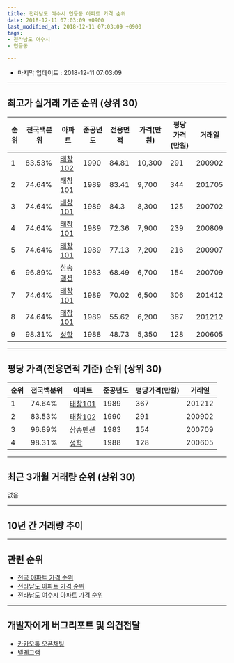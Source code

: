 ```yaml
---
title: 전라남도 여수시 연등동 아파트 가격 순위
date: 2018-12-11 07:03:09 +0900
last_modified_at: 2018-12-11 07:03:09 +0900
tags:
- 전라남도 여수시
- 연등동

---
```


* 마지막 업데이트 : 2018-12-11 07:03:09

---

## 최고가 실거래 기준 순위 (상위 30)


|순위|전국백분위|아파트|준공년도|전용면적|가격(만원)|평당가격(만원)|거래일|
|---|---|---|---|---|---|---|---|
|1|83.53%|[태창102](https://search.naver.com/search.naver?query=%EC%A0%84%EB%9D%BC%EB%82%A8%EB%8F%84+%EC%97%AC%EC%88%98%EC%8B%9C+%EC%97%B0%EB%93%B1%EB%8F%99+%ED%83%9C%EC%B0%BD102)|1990|84.81|10,300|291|200902|
|2|74.64%|[태창101](https://search.naver.com/search.naver?query=%EC%A0%84%EB%9D%BC%EB%82%A8%EB%8F%84+%EC%97%AC%EC%88%98%EC%8B%9C+%EC%97%B0%EB%93%B1%EB%8F%99+%ED%83%9C%EC%B0%BD101)|1989|83.41|9,700|344|201705|
|3|74.64%|[태창101](https://search.naver.com/search.naver?query=%EC%A0%84%EB%9D%BC%EB%82%A8%EB%8F%84+%EC%97%AC%EC%88%98%EC%8B%9C+%EC%97%B0%EB%93%B1%EB%8F%99+%ED%83%9C%EC%B0%BD101)|1989|84.3|8,300|125|200702|
|4|74.64%|[태창101](https://search.naver.com/search.naver?query=%EC%A0%84%EB%9D%BC%EB%82%A8%EB%8F%84+%EC%97%AC%EC%88%98%EC%8B%9C+%EC%97%B0%EB%93%B1%EB%8F%99+%ED%83%9C%EC%B0%BD101)|1989|72.36|7,900|239|200809|
|5|74.64%|[태창101](https://search.naver.com/search.naver?query=%EC%A0%84%EB%9D%BC%EB%82%A8%EB%8F%84+%EC%97%AC%EC%88%98%EC%8B%9C+%EC%97%B0%EB%93%B1%EB%8F%99+%ED%83%9C%EC%B0%BD101)|1989|77.13|7,200|216|200907|
|6|96.89%|[삼송맨션](https://search.naver.com/search.naver?query=%EC%A0%84%EB%9D%BC%EB%82%A8%EB%8F%84+%EC%97%AC%EC%88%98%EC%8B%9C+%EC%97%B0%EB%93%B1%EB%8F%99+%EC%82%BC%EC%86%A1%EB%A7%A8%EC%85%98)|1983|68.49|6,700|154|200709|
|7|74.64%|[태창101](https://search.naver.com/search.naver?query=%EC%A0%84%EB%9D%BC%EB%82%A8%EB%8F%84+%EC%97%AC%EC%88%98%EC%8B%9C+%EC%97%B0%EB%93%B1%EB%8F%99+%ED%83%9C%EC%B0%BD101)|1989|70.02|6,500|306|201412|
|8|74.64%|[태창101](https://search.naver.com/search.naver?query=%EC%A0%84%EB%9D%BC%EB%82%A8%EB%8F%84+%EC%97%AC%EC%88%98%EC%8B%9C+%EC%97%B0%EB%93%B1%EB%8F%99+%ED%83%9C%EC%B0%BD101)|1989|55.62|6,200|367|201212|
|9|98.31%|[성학](https://search.naver.com/search.naver?query=%EC%A0%84%EB%9D%BC%EB%82%A8%EB%8F%84+%EC%97%AC%EC%88%98%EC%8B%9C+%EC%97%B0%EB%93%B1%EB%8F%99+%EC%84%B1%ED%95%99)|1988|48.73|5,350|128|200605|


---

## 평당 가격(전용면적 기준) 순위 (상위 30)


|순위|전국백분위|아파트|준공년도|평당가격(만원)|거래일|
|---|---|---|---|---|---|
|1|74.64%|[태창101](https://search.naver.com/search.naver?query=%EC%A0%84%EB%9D%BC%EB%82%A8%EB%8F%84+%EC%97%AC%EC%88%98%EC%8B%9C+%EC%97%B0%EB%93%B1%EB%8F%99+%ED%83%9C%EC%B0%BD101)|1989|367|201212|
|2|83.53%|[태창102](https://search.naver.com/search.naver?query=%EC%A0%84%EB%9D%BC%EB%82%A8%EB%8F%84+%EC%97%AC%EC%88%98%EC%8B%9C+%EC%97%B0%EB%93%B1%EB%8F%99+%ED%83%9C%EC%B0%BD102)|1990|291|200902|
|3|96.89%|[삼송맨션](https://search.naver.com/search.naver?query=%EC%A0%84%EB%9D%BC%EB%82%A8%EB%8F%84+%EC%97%AC%EC%88%98%EC%8B%9C+%EC%97%B0%EB%93%B1%EB%8F%99+%EC%82%BC%EC%86%A1%EB%A7%A8%EC%85%98)|1983|154|200709|
|4|98.31%|[성학](https://search.naver.com/search.naver?query=%EC%A0%84%EB%9D%BC%EB%82%A8%EB%8F%84+%EC%97%AC%EC%88%98%EC%8B%9C+%EC%97%B0%EB%93%B1%EB%8F%99+%EC%84%B1%ED%95%99)|1988|128|200605|


---

## 최근 3개월 거래량 순위 (상위 30)

없음

---

## 10년 간 거래량 추이


<div style="width:100%;">
    <canvas id="deal_progress" height="250"></canvas>
</div>

<script>
new Chart(document.getElementById("deal_progress"), {
    type: 'line',
    data: {
        labels: ['200812','200901','200902','200903','200904','200905','200906','200907','200908','200909','200910','200911','200912','201001','201002','201003','201004','201005','201006','201007','201008','201009','201010','201011','201012','201101','201102','201103','201104','201105','201106','201107','201108','201109','201110','201111','201112','201201','201202','201203','201204','201205','201206','201207','201208','201209','201210','201211','201212','201301','201302','201303','201304','201305','201306','201307','201308','201309','201310','201311','201312','201401','201402','201403','201404','201405','201406','201407','201408','201409','201410','201411','201412','201501','201502','201503','201504','201505','201506','201507','201508','201509','201510','201511','201512','201601','201602','201603','201604','201605','201606','201607','201608','201609','201610','201611','201612','201701','201702','201703','201704','201705','201706','201707','201708','201709','201710','201711','201712','201801','201802','201803','201804','201805','201806','201807','201808','201809','201810','201811','201812'],
        datasets: [{
            label: '실거래 수',
            pointRadius: 1,
            data: [0, 0, 1, 0, 0, 0, 0, 1, 3, 1, 1, 0, 1, 0, 1, 1, 0, 0, 0, 0, 0, 1, 0, 0, 2, 0, 1, 0, 1, 1, 0, 1, 1, 0, 1, 0, 0, 0, 1, 0, 0, 0, 1, 0, 0, 0, 0, 0, 1, 0, 1, 0, 0, 0, 0, 0, 0, 0, 1, 0, 0, 0, 2, 0, 1, 0, 0, 0, 0, 0, 2, 0, 2, 0, 0, 1, 0, 0, 0, 0, 0, 0, 1, 0, 0, 0, 2, 0, 1, 0, 0, 0, 0, 0, 0, 1, 1, 0, 1, 1, 0, 1, 0, 1, 0, 0, 2, 0, 0, 1, 0, 0, 2, 1, 0, 1, 1, 0, 0, 0, 0],
            borderColor: "rgba(255, 201, 14, 1)",
            backgroundColor: "rgba(255, 201, 14, 0.5)",
            fill: true,
        }]
    },
    options: {
        responsive: true,
        title: {
            display: true,
            text: '10년간 거래량 추이'
        },
        tooltips: {
            mode: 'index',
            intersect: false,
        },
        hover: {
            mode: 'nearest',
            intersect: true
        },
        scales: {
            xAxes: [{
                display: true,
                scaleLabel: {
                    display: true,
                    labelString: '년/월'
                }
            }],
            yAxes: [{
                display: true,
                ticks: {
                    suggestedMin: 0,
                },
                scaleLabel: {
                    display: true,
                    labelString: '실거래 수'
                }
            }]
        }
    }
});

</script>


---

## 관련 순위

- [전국 아파트 가격 순위](https://inasie.github.io/apt-ranking/전국)
- [전라남도 아파트 가격 순위](https://inasie.github.io/apt-ranking/전라남도)
- [전라남도 여수시 아파트 가격 순위](https://inasie.github.io/apt-ranking/전라남도-여수시)


---

## 개발자에게 버그리포트 및 의견전달

- [카카오톡 오픈채팅](https://open.kakao.com/o/gLJUAP4)
- [텔레그램](https://t.me/inasie)


